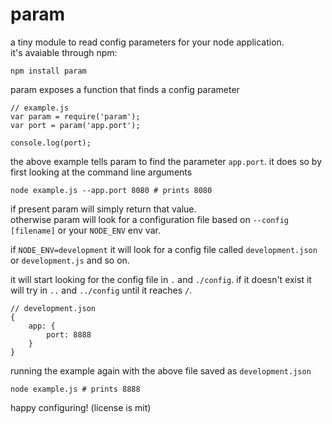 # param

a tiny module to read config parameters for your node application.  
it's avaiable through npm:

	npm install param

param exposes a function that finds a config parameter

	// example.js
	var param = require('param');
	var port = param('app.port');

	console.log(port);

the above example tells param to find the parameter `app.port`.
it does so by first looking at the command line arguments

	node example.js --app.port 8080 # prints 8080

if present param will simply return that value.  
otherwise param will look for a configuration file based on `--config [filename]` or your `NODE_ENV` env var.

if `NODE_ENV=development` it will look for a config file called `development.json` or `development.js` and so on.

it will start looking for the config file in `.` and `./config`. if it doesn't exist it will try in `..` and `../config` until it reaches `/`.

	// development.json
	{
		app: {
			port: 8888
		}
	} 

running the example again with the above file saved as `development.json`

	node example.js # prints 8888

happy configuring! (license is mit)